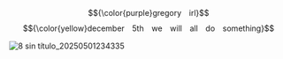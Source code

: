 $${\color{purple}gregory　irl}$$
$${\color{yellow}december　5th　we　will　all　do　something}$$

![8 sin título_20250501234335](https://github.com/user-attachments/assets/516e5be8-c5d0-4246-b036-a34d2ecc05cf)

